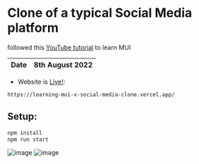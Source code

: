 # Clone of a typical Social Media platform
followed this [YouTube tutorial](https://www.youtube.com/watch?v=fzxEECHnsvU&ab_channel=LamaDev) to learn MUI

| Date | 8th August 2022|
| - | - |
- Website is [Live!](https://learning-mui-x-social-media-clone.vercel.app/):

```bash
https://learning-mui-x-social-media-clone.vercel.app/
```
## Setup:
```bash
npm install
npm run start
```

![image](https://github.com/frostedCupcake/Learning-MUI-x-social-media-clone/assets/99611801/af12524b-202c-49df-aab2-1473f047013a)
![image](https://github.com/frostedCupcake/Learning-MUI-x-social-media-clone/assets/99611801/9e9b960a-9694-429c-b92b-88ab2ef12bc2)

